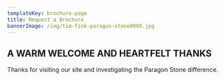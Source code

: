 ```yaml
---
templateKey: brochure-page
title: Request a Brochure
bannerImage: /img/tim-fink-paragon-stone0000.jpg
---
```


## A WARM WELCOME AND HEARTFELT THANKS

Thanks for visiting our site and investigating the Paragon Stone difference.